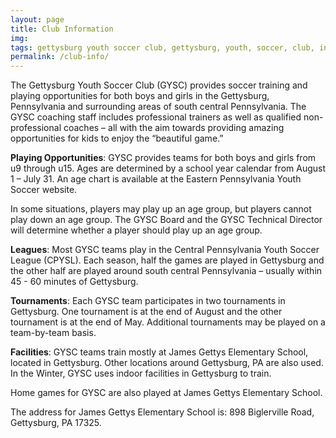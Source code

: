 ```yaml
---
layout: page
title: Club Information
img: 
tags: gettysburg youth soccer club, gettysburg, youth, soccer, club, information, playing opportunities, leagues, tournaments, facilities
permalink: /club-info/
---
```

The Gettysburg Youth Soccer Club (GYSC) provides soccer training and playing opportunities for both boys and girls in the Gettysburg, Pennsylvania and surrounding areas of south central Pennsylvania. The GYSC coaching staff includes professional trainers as well as qualified non-professional coaches – all with the aim towards providing amazing opportunities for kids to enjoy the “beautiful game.”

<b>Playing Opportunities</b>: GYSC provides teams for both boys and girls from u9 through u15. Ages are determined by a school year calendar from August 1 – July 31. An age chart is available at the Eastern Pennsylvania Youth Soccer website.

In some situations, players may play up an age group, but players cannot play down an age group. The GYSC Board and the GYSC Technical Director will determine whether a player should play up an age group.

<b>Leagues</b>: Most GYSC teams play in the Central Pennsylvania Youth Soccer League (CPYSL). Each season, half the games are played in Gettysburg and the other half are played around south central Pennsylvania – usually within 45 - 60  minutes of Gettysburg.

<b>Tournaments</b>: Each GYSC team participates in two tournaments in Gettysburg. One tournament is at the end of August and the other tournament is at the end of May. Additional tournaments may be played on a team-by-team basis.

<b>Facilities</b>: GYSC teams train mostly at James Gettys Elementary School, located in Gettysburg. Other locations around Gettysburg, PA are also used. In the Winter, GYSC uses indoor facilities in Gettysburg to train.

Home games for GYSC are also played at James Gettys Elementary School.

The address for James Gettys Elementary School is: 898 Biglerville Road, Gettysburg, PA 17325.

